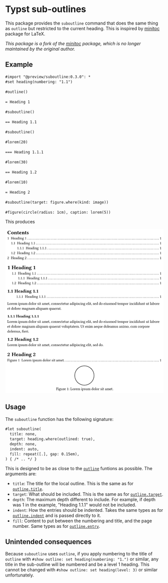 # Typst sub-outlines

This package provides the `suboutline` command that does the same thing as `outline` but
restricted to the current heading. This is inspired by
[minitoc](https://ctan.org/pkg/minitoc?lang=en) package for LaTeX.

*This package is a fork of the
[minitoc](https://gitlab.com/human_person/typst-local-outline) package, which is no
longer maintained by the original author.*

## Example

```typst
#import "@preview/suboutline:0.3.0": *
#set heading(numbering: "1.1")

#outline()

= Heading 1

#suboutline()

== Heading 1.1

#suboutline()

#lorem(20)

=== Heading 1.1.1

#lorem(30)

== Heading 1.2

#lorem(10)

= Heading 2

#suboutline(target: figure.where(kind: image))

#figure(circle(radius: 1cm), caption: lorem(5))
```

This produces

![](https://github.com/sdiebolt/suboutline/blob/main/example/example.png?raw=true)

## Usage

The `suboutline` function has the following signature:

```typst
#let suboutline(
  title: none,
  target: heading.where(outlined: true),
  depth: none,
  indent: auto,
  fill: repeat([.], gap: 0.15em),
) { /* .. */ }
```

This is designed to be as close to the
[`outline`](https://typst.app/docs/reference/model/outline/) funtions as possible. The
arguments are:

- ``title``: The title for the local outline. This is the same as for
  [`outline.title`](https://typst.app/docs/reference/model/outline/#parameters-title).
- ``target``: What should be included. This is the same as for
  [`outline.target`](https://typst.app/docs/reference/model/outline/#parameters-target).
- ``depth``: The maximum depth different to include. For example, if depth was 1 in the
  example, "Heading 1.1.1" would not be included.
- ``indent``: How the entries should be indented. Takes the same types as for
  [`outline.indent`](https://typst.app/docs/reference/model/outline/#parameters-indent)
  and is passed directly to it.
- ``fill``: Content to put between the numbering and title, and the page number. Same
  types as for
  [`outline.entry`](https://typst.app/docs/reference/model/outline/#definitions-entry-fill).

## Unintended consequences

Because `suboutline` uses `outline`, if you apply numbering to the title of `outline`
with `#show outline: set heading(numbering: "1.")` or similar, any title in the
sub-outline will be numbered and be a level 1 heading. This cannot be changed with
`#show outline: set heading(level: 3)` or similar unfortunately.
